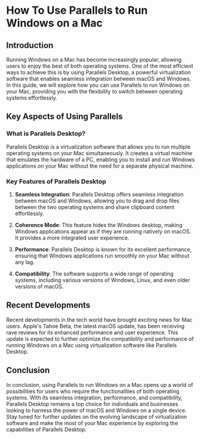 # How To Use Parallels to Run Windows on a Mac

## Introduction

Running Windows on a Mac has become increasingly popular, allowing users to enjoy the best of both operating systems. One of the most efficient ways to achieve this is by using Parallels Desktop, a powerful virtualization software that enables seamless integration between macOS and Windows. In this guide, we will explore how you can use Parallels to run Windows on your Mac, providing you with the flexibility to switch between operating systems effortlessly.

## Key Aspects of Using Parallels

### What is Parallels Desktop?

Parallels Desktop is a virtualization software that allows you to run multiple operating systems on your Mac simultaneously. It creates a virtual machine that emulates the hardware of a PC, enabling you to install and run Windows applications on your Mac without the need for a separate physical machine.

### Key Features of Parallels Desktop

1. **Seamless Integration**: Parallels Desktop offers seamless integration between macOS and Windows, allowing you to drag and drop files between the two operating systems and share clipboard content effortlessly.

2. **Coherence Mode**: This feature hides the Windows desktop, making Windows applications appear as if they are running natively on macOS. It provides a more integrated user experience.

3. **Performance**: Parallels Desktop is known for its excellent performance, ensuring that Windows applications run smoothly on your Mac without any lag.

4. **Compatibility**: The software supports a wide range of operating systems, including various versions of Windows, Linux, and even older versions of macOS.

## Recent Developments

Recent developments in the tech world have brought exciting news for Mac users. Apple's Tahoe Beta, the latest macOS update, has been receiving rave reviews for its enhanced performance and user experience. This update is expected to further optimize the compatibility and performance of running Windows on a Mac using virtualization software like Parallels Desktop.

## Conclusion

In conclusion, using Parallels to run Windows on a Mac opens up a world of possibilities for users who require the functionalities of both operating systems. With its seamless integration, performance, and compatibility, Parallels Desktop remains a top choice for individuals and businesses looking to harness the power of macOS and Windows on a single device. Stay tuned for further updates on the evolving landscape of virtualization software and make the most of your Mac experience by exploring the capabilities of Parallels Desktop.